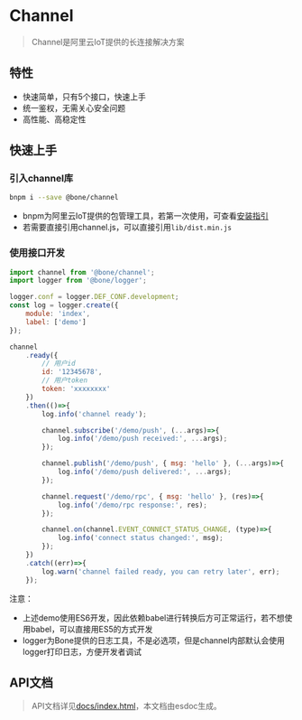 # Channel
> Channel是阿里云IoT提供的长连接解决方案
## 特性
* 快速简单，只有5个接口，快速上手
* 统一鉴权，无需关心安全问题
* 高性能、高稳定性

## 快速上手

### 引入channel库
```bash
bnpm i --save @bone/channel
```
* bnpm为阿里云IoT提供的包管理工具，若第一次使用，可查看[安装指引](https://open.aliplus.com/bone/tool/bnpm.html)
* 若需要直接引用channel.js，可以直接引用`lib/dist.min.js`


### 使用接口开发
```js
import channel from '@bone/channel';
import logger from '@bone/logger';

logger.conf = logger.DEF_CONF.development;
const log = logger.create({
    module: 'index',
    label: ['demo']
});

channel
    .ready({
        // 用户id
        id: '12345678',
        // 用户token
        token: 'xxxxxxxx'
    })
    .then(()=>{
        log.info('channel ready'); 

        channel.subscribe('/demo/push', (...args)=>{
            log.info('/demo/push received:', ...args);
        });

        channel.publish('/demo/push', { msg: 'hello' }, (...args)=>{
            log.info('/demo/push delivered:', ...args);
        });

        channel.request('/demo/rpc', { msg: 'hello' }, (res)=>{
            log.info('/demo/rpc response:', res);
        });

        channel.on(channel.EVENT_CONNECT_STATUS_CHANGE, (type)=>{
            log.info('connect status changed:', msg);
        });
    })
    .catch((err)=>{
        log.warn('channel failed ready, you can retry later', err);
    });
```

注意：
* 上述demo使用ES6开发，因此依赖babel进行转换后方可正常运行，若不想使用babel，可以直接用ES5的方式开发
* logger为Bone提供的日志工具，不是必选项，但是channel内部默认会使用logger打印日志，方便开发者调试

## API文档
> API文档详见[docs/index.html](./docs/class/src/Interface.js~ChannelInterface.html)，本文档由esdoc生成。